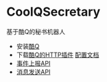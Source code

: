 # CoolQSecretary
基于酷Q的秘书机器人

- 安装[酷Q](https://cqp.cc/t/23253)  
- 下载[酷Q的HTTP插件](https://cqp.cc/forum.php?mod=viewthread&tid=30748&highlight=http) [配置文档](https://cqhttp.cc/docs/4.6/#/Configuration)  
- [事件上报API](https://cqhttp.cc/docs/4.6/#/Post?id=%E7%A7%81%E8%81%8A%E6%B6%88%E6%81%AF)  
- [消息发送API](https://cqhttp.cc/docs/4.6/#/API?id=%E8%AF%B7%E6%B1%82%E6%96%B9%E5%BC%8F)  